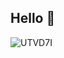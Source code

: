 ## Hello 👋

![UTVD7I](https://github.com/user-attachments/assets/18a2befe-3569-4a75-972c-f21f1aea7c12)


